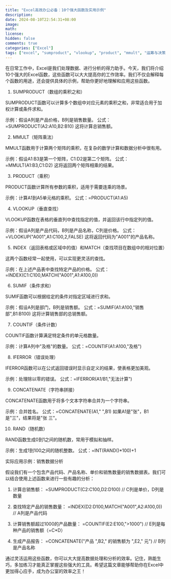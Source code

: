 ```yaml
---
title: "Excel高效办公必备：10个强大函数及实用示例"
description: 
date: 2024-08-10T22:54:31+08:00
image: 
math: 
license: 
hidden: false
comments: true
categories: ["Excel"]
tags: ["excel", "sumproduct", "vlookup", "product", "mmult", "运筹与决策"]
---
```


在日常工作中，Excel是我们处理数据、进行分析的得力助手。今天，我们将介绍10个强大的Excel函数，这些函数可以大大提高你的工作效率。我们不仅会解释每个函数的用途，还会提供具体的示例，帮助你更好地理解和应用这些函数。

1. SUMPRODUCT（数组的乘积之和）

SUMPRODUCT函数可以计算多个数组中对应元素的乘积之和，非常适合用于加权计算或条件求和。

示例：假设A列是产品价格，B列是销售数量。
公式：=SUMPRODUCT(A2:A10,B2:B10)
这将计算总销售额。

2. MMULT（矩阵乘法）

MMULT函数用于计算两个矩阵的乘积，在复杂的数学计算和数据分析中很有用。

示例：假设A1:B3是第一个矩阵，C1:D2是第二个矩阵。
公式：=MMULT(A1:B3,C1:D2)
这将返回两个矩阵相乘的结果。

3. PRODUCT（乘积）

PRODUCT函数计算所有参数的乘积，适用于需要连乘的场景。

示例：计算A1到A5单元格的乘积。
公式：=PRODUCT(A1:A5)

4. VLOOKUP（垂直查找）

VLOOKUP函数在表格的垂直列中查找指定的值，并返回该行中指定列的值。

示例：假设A列是产品代码，B列是产品名称，C列是价格。
公式：=VLOOKUP("A001",A1:C100,2,FALSE)
这将返回代码为"A001"的产品名称。

5. INDEX（返回表格或区域中的值）和MATCH（查找项目在数组中的相对位置）

这两个函数经常一起使用，可以实现更灵活的查找。

示例：在上述产品表中查找特定产品的价格。
公式：=INDEX(C1:C100,MATCH("A001",A1:A100,0))

6. SUMIF（条件求和）

SUMIF函数可以根据给定的条件对指定区域进行求和。

示例：假设A列是部门，B列是销售额。
公式：=SUMIF(A1:A100,"销售部",B1:B100)
这将计算销售部的总销售额。

7. COUNTIF（条件计数）

COUNTIF函数计算满足特定条件的单元格数量。

示例：计算A列中"及格"的数量。
公式：=COUNTIF(A1:A100,"及格")

8. IFERROR（错误处理）

IFERROR函数可以在公式返回错误时显示自定义的结果，使表格更加美观。

示例：处理除以零的错误。
公式：=IFERROR(A1/B1,"无法计算")

9. CONCATENATE（字符串拼接）

CONCATENATE函数用于将多个文本字符串合并为一个字符串。

示例：合并姓名。
公式：=CONCATENATE(A1," ",B1)
如果A1是"张"，B1是"三"，结果将是"张 三"。

10. RAND（随机数）

RAND函数生成0到1之间的随机数，常用于模拟和抽样。

示例：生成1到100之间的随机整数。
公式：=INT(RAND()*100)+1

实际应用示例：销售数据分析

假设我们有一个包含产品代码、产品名称、单价和销售数量的销售数据表。我们可以结合使用上述函数来进行一些有趣的分析：

1. 计算总销售额：
=SUMPRODUCT(C2:C100,D2:D100)  // C列是单价，D列是数量

2. 查找特定产品的销售数量：
=INDEX(D2:D100,MATCH("A001",A2:A100,0))  // A列是产品代码

3. 计算销售额超过1000的产品数量：
=COUNTIF(E2:E100,">1000")  // E列是每种产品的销售额（=C*D）

4. 生成产品报告：
=CONCATENATE("产品 ",B2," 的销售额为 ",E2," 元")  // B列是产品名称

通过灵活运用这些函数，你可以大大提高数据处理和分析的效率。记住，熟能生巧，多加练习才能真正掌握这些强大的工具。希望这篇文章能够帮助你在Excel中更加得心应手，成为办公室的效率之王！
